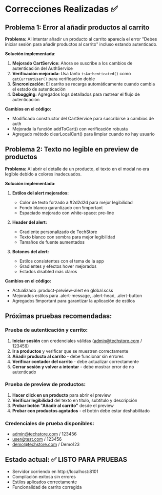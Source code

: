 # Correcciones Realizadas ✅

## Problema 1: Error al añadir productos al carrito
**Problema:** Al intentar añadir un producto al carrito aparecía el error "Debes iniciar sesión para añadir productos al carrito" incluso estando autenticado.

**Solución implementada:**
1. **Mejorado CartService:** Ahora se suscribe a los cambios de autenticación del AuthService
2. **Verificación mejorada:** Usa tanto `isAuthenticated()` como `getCurrentUser()` para verificación doble
3. **Sincronización:** El carrito se recarga automáticamente cuando cambia el estado de autenticación
4. **Debugging:** Agregados logs detallados para rastrear el flujo de autenticación

**Cambios en el código:**
- Modificado constructor del CartService para suscribirse a cambios de auth
- Mejorada la función addToCart() con verificación robusta
- Agregado método clearLocalCart() para limpiar cuando no hay usuario

## Problema 2: Texto no legible en preview de productos
**Problema:** Al abrir el detalle de un producto, el texto en el modal no era legible debido a colores inadecuados.

**Solución implementada:**
1. **Estilos del alert mejorados:** 
   - Color de texto forzado a #2d2d2d para mejor legibilidad
   - Fondo blanco garantizado con !important
   - Espaciado mejorado con white-space: pre-line

2. **Header del alert:**
   - Gradiente personalizado de TechStore
   - Texto blanco con sombra para mejor legibilidad
   - Tamaños de fuente aumentados

3. **Botones del alert:**
   - Estilos consistentes con el tema de la app
   - Gradientes y efectos hover mejorados
   - Estados disabled más claros

**Cambios en el código:**
- Actualizado .product-preview-alert en global.scss
- Mejorados estilos para .alert-message, .alert-head, .alert-button
- Agregados !important para garantizar la aplicación de estilos

## Próximas pruebas recomendadas:

### Prueba de autenticación y carrito:
1. **Iniciar sesión** con credenciales válidas (admin@techstore.com / 123456)
2. **Ir a productos** y verificar que se muestren correctamente
3. **Añadir producto al carrito** - debe funcionar sin errores
4. **Verificar contador del carrito** - debe actualizar correctamente
5. **Cerrar sesión y volver a intentar** - debe mostrar error de no autenticado

### Prueba de preview de productos:
1. **Hacer click en un producto** para abrir el preview
2. **Verificar legibilidad** del texto en título, subtítulo y descripción
3. **Probar botón "Añadir al carrito"** desde el preview
4. **Probar con productos agotados** - el botón debe estar deshabilitado

### Credenciales de prueba disponibles:
- admin@techstore.com / 123456
- user@test.com / 123456  
- demo@techstore.com / Demo123

## Estado actual: ✅ LISTO PARA PRUEBAS
- Servidor corriendo en http://localhost:8101
- Compilación exitosa sin errores
- Estilos aplicados correctamente
- Funcionalidad de carrito corregida